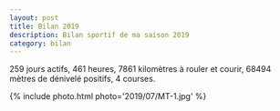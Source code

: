 ```yaml
---
layout: post
title: Bilan 2019
description: Bilan sportif de ma saison 2019
category: bilan
---
```


259 jours actifs, 461 heures, 7861 kilomètres à rouler et courir, 68494 mètres
de dénivelé positifs, 4 courses.

{% include photo.html photo='2019/07/MT-1.jpg' %}

<!--
vim:spell spelllang=fr
-->
